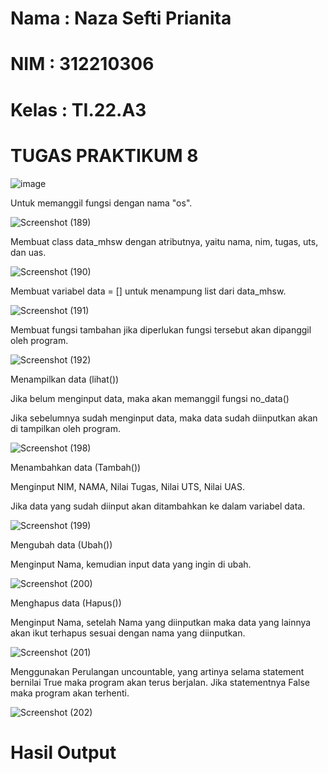 # Nama  : Naza Sefti Prianita

# NIM   : 312210306

# Kelas : TI.22.A3

# TUGAS PRAKTIKUM 8

![image](https://user-images.githubusercontent.com/115772516/206904687-593a0ba8-57cf-4ac1-9992-9e077c0b5341.png)

Untuk memanggil fungsi dengan nama "os".

![Screenshot (189)](https://user-images.githubusercontent.com/115772516/206906482-85c622b8-2242-4883-ab1c-c7b38f36e6ee.png)

Membuat class data_mhsw dengan atributnya, yaitu nama, nim, tugas, uts, dan uas.

![Screenshot (190)](https://user-images.githubusercontent.com/115772516/206906607-6cb5ab16-3a26-4437-87fd-537848b59d4f.png)

Membuat variabel data = [] untuk menampung list dari data_mhsw.

![Screenshot (191)](https://user-images.githubusercontent.com/115772516/206906774-fdbb62c5-ab60-4513-b253-1d863ccf5cfe.png)

Membuat fungsi tambahan jika diperlukan fungsi tersebut akan dipanggil oleh program.

![Screenshot (192)](https://user-images.githubusercontent.com/115772516/206906838-d31344ad-3091-4006-ab26-d21b033544ff.png)

Menampilkan data (lihat())

Jika belum menginput data, maka akan memanggil fungsi no_data()

Jika sebelumnya sudah menginput data, maka data sudah diinputkan akan di tampilkan oleh program.

![Screenshot (198)](https://user-images.githubusercontent.com/115772516/206907039-3a81d645-56c3-43d8-86b3-01f71b97abb9.png)

Menambahkan data (Tambah())

Menginput NIM, NAMA, Nilai Tugas, Nilai UTS, Nilai UAS.

Jika data yang sudah diinput akan ditambahkan ke dalam variabel data.

![Screenshot (199)](https://user-images.githubusercontent.com/115772516/206907131-b271dbbf-d0b5-4098-81b6-3132ad2debb5.png)
  
Mengubah data (Ubah())

Menginput Nama, kemudian input data yang ingin di ubah.

![Screenshot (200)](https://user-images.githubusercontent.com/115772516/206907200-2ca254b9-28d1-4053-ab94-56f6f32a1b70.png)
        
Menghapus data (Hapus())

Menginput Nama, setelah Nama yang diinputkan maka data yang lainnya akan ikut terhapus sesuai dengan nama yang diinputkan.

![Screenshot (201)](https://user-images.githubusercontent.com/115772516/206907275-d27a89ba-ba0b-4c14-b4cc-53f5bfb2669f.png)
        
Menggunakan Perulangan uncountable, yang artinya selama statement bernilai True maka program akan terus berjalan. Jika statementnya False maka program akan terhenti.

![Screenshot (202)](https://user-images.githubusercontent.com/115772516/206907343-365ba80d-29ae-4b1d-b82d-e994c5ca917f.png)
        
# Hasil Output

